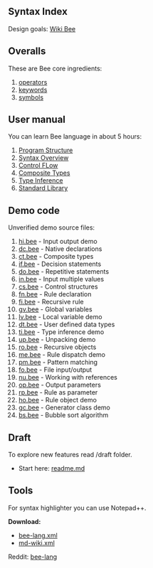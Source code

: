 ## Syntax Index

Design goals: [Wiki Bee](https://github.com/sage-code/bee/wiki)

## Overalls

These are Bee core ingredients:

1. [operators](operators.md)
1. [keywords](keywords.md)
1. [symbols](symbols.md)

## User manual

You can learn Bee language in about 5 hours:

1. [Program Structure](structure.md)
1. [Syntax Overview](overview.md)
1. [Control FLow](control.md)
1. [Composite Types](composite.md)
1. [Type Inference](inference.md)
1. [Standard Library](standard.md)

## Demo code

Unverified demo source files:

1. [hi.bee](../demo/hi.bee) - Input output demo
1. [dc.bee](../demo/dc.bee) - Native declarations
1. [ct.bee](../demo/ct.bee) - Composite types
1. [if.bee](../demo/if.bee) - Decision statements
1. [do.bee](../demo/do.bee) - Repetitive statements
1. [in.bee](../demo/in.bee) - Input multiple values
1. [cs.bee](../demo/cs.bee) - Control structures
1. [fn.bee](../demo/fn.bee) - Rule declaration
1. [fi.bee](../demo/fi.bee) - Recursive rule
1. [gv.bee](../demo/gv.bee) - Global variables
1. [lv.bee](../demo/lv.bee) - Local variable demo
1. [dt.bee](../demo/dt.bee) - User defined data types
1. [ti.bee](../demo/ti.bee) - Type inference demo
1. [up.bee](../demo/up.bee) - Unpacking demo
1. [ro.bee](../demo/ro.bee) - Recursive objects
1. [me.bee](../demo/me.bee) - Rule dispatch demo
1. [pm.bee](../demo/pm.bee) - Pattern matching
1. [fo.bee](../demo/fo.bee) - File input/output
1. [nu.bee](../demo/nu.bee) - Working with references
1. [op.bee](../demo/op.bee) - Output parameters
1. [rp.bee](../demo/ro.bee) - Rule as parameter
1. [ho.bee](../demo/ho.bee) - Rule object demo
1. [gc.bee](../demo/gc.bee) - Generator class demo
1. [bs.bee](../demo/bs.bee) - Bubble sort algorithm

## Draft
To explore new features read /draft folder.    

* Start here: [readme.md](../draft/readme.md)

## Tools

For syntax highlighter you can use Notepad++.

**Download:**
 
* [bee-lang.xml](../tools/bee-lang.xml)
* [md-wiki.xml](../tools/md-wiki.xml)

Reddit: [bee-lang](https://www.reddit.com/r/bee_lang/)